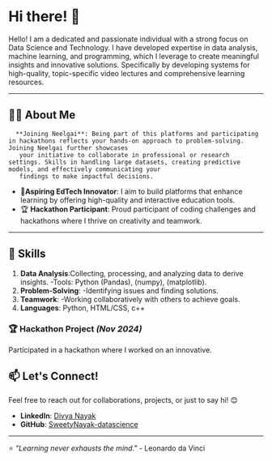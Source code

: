 # Hi there! 👋

Hello! I am a dedicated and passionate individual with a strong focus on Data Science and Technology. I have developed expertise in data analysis, machine learning, and programming, which I leverage to create meaningful insights and innovative solutions. Specifically by developing systems for high-quality, topic-specific video lectures and comprehensive learning resources.



---
## 👩‍💻 About Me
      **Joining Neelgai**: Being part of this platforms and participating in hackathons reflects your hands-on approach to problem-solving. Joining Neelgai further showcases 
       your initiative to collaborate in professional or research settings. Skills in handling large datasets, creating predictive models, and effectively communicating your 
       findings to make impactful decisions.
- 🌟**Aspiring EdTech Innovator**: I aim to build platforms that enhance learning by offering high-quality and interactive education tools.
- 🏆 **Hackathon Participant**: Proud participant of coding challenges and hackathons where I thrive on creativity and teamwork.
---

## 🚀 Skills
1. **Data Analysis**:Collecting, processing, and analyzing data to derive insights.
    -Tools: Python (Pandas), (numpy), (matplotlib).
2. **Problem-Solving**:
   -Identifying issues and finding solutions.
3. **Teamwork**:
   -Working collaboratively with others to achieve goals.
4. **Languages**: Python, HTML/CSS, c++

### 🏆 Hackathon Project *(Nov 2024)*
Participated in a hackathon where I worked on an innovative.

## 📫 Let's Connect!
Feel free to reach out for collaborations, projects, or just to say hi! 😊

- **LinkedIn**: [Divya Nayak](https://www.linkedin.com/in/divya-nayak-923a0032b/)
- **GitHub**: [SweetyNayak-datascience](https://github.com/SweetyNayak-datascience)

---

⭐️ *"Learning never exhausts the mind."* - Leonardo da Vinci

